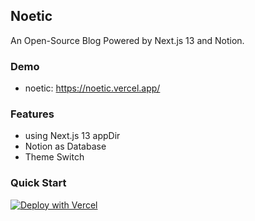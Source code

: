 ## Noetic

An Open-Source Blog Powered by Next.js 13 and Notion.

### Demo

- noetic: https://noetic.vercel.app/

### Features

- using Next.js 13 appDir
- Notion as Database
- Theme Switch

### Quick Start

[![Deploy with Vercel](https://vercel.com/button)](https://vercel.com/new/clone?repository-url=https%3A%2F%2Fgithub.com%2Fdevscharlie%2Fnoetic&env=NOTION_ACCESS_TOKEN,NOTION_DATABASE_ID)
